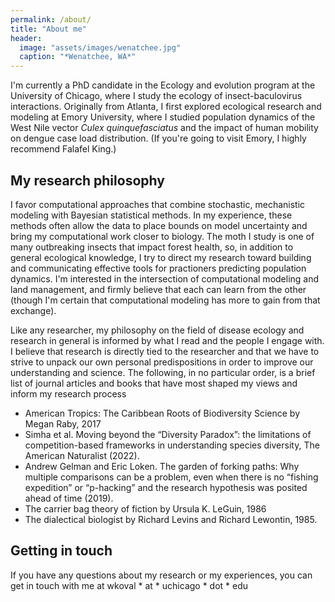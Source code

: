 ```yaml
---
permalink: /about/
title: "About me"
header:
  image: "assets/images/wenatchee.jpg"
  caption: "*Wenatchee, WA*"
---
```


I'm currently a PhD candidate in the Ecology and evolution program at the University of Chicago, where I study the ecology of insect-baculovirus interactions. Originally from Atlanta, I first explored ecological research and modeling at Emory University, where I studied population dynamics of the West Nile vector *Culex quinquefasciatus* and the impact of human mobility on dengue case load distribution. (If you're going to visit Emory, I highly recommend Falafel King.)

<div>
  <h2>My research philosophy</h2>
  <p> I favor computational approaches that combine stochastic, mechanistic modeling with Bayesian statistical methods. In my experience, these methods often allow the data to place bounds on model uncertainty and bring my computational work closer to biology. The moth I study is one of many outbreaking insects that impact forest health, so, in addition to general ecological knowledge, I try to direct my research toward building and communicating effective tools for practioners predicting population dynamics. I'm interested in the intersection of computational modeling and land management, and firmly believe that each can learn from the other (though I'm certain that computational modeling has more to gain from that exchange). </p> 
  
  <p>Like any researcher, my philosophy on the field of disease ecology and research in general is informed by what I read and the people I engage with. I believe that research is directly tied to the researcher and that we have to strive to unpack our own personal predispositions in order to improve our understanding and science. The following, in no particular order, is a brief list of journal articles and books that have most shaped my views and inform my research process</p>
    <ul>
    <li>American Tropics: The Caribbean Roots of Biodiversity Science by Megan Raby, 2017</li>
    <li>Simha et al. Moving beyond the “Diversity Paradox”: the limitations of competition-based frameworks in understanding species diversity, The American Naturalist (2022). </li>
      <li> Andrew Gelman and Eric Loken. The garden of forking paths: Why multiple comparisons can be a problem, even when there is no “fishing expedition” or “p-hacking” and the research hypothesis was posited ahead of time (2019). 
    <li>The carrier bag theory of fiction by Ursula K. LeGuin, 1986</li>
    <li>The dialectical biologist by Richard Levins and Richard Lewontin, 1985.</li>
  </ul>
 </div> 
 <div>
  <h2>Getting in touch</h2>
<p>If you have any questions about my research or my experiences, you can get in touch with me at wkoval * at * uchicago * dot * edu </p>
</div>

